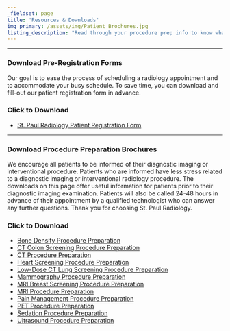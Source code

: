 ```yaml
---
_fieldset: page
title: 'Resources & Downloads'
img_primary: /assets/img/Patient Brochures.jpg
listing_description: "Read through your procedure prep info to know what to expect at your appointment, and save time at at the doctor's office by downloading and filling out your registration form in advance."
---
```

<hr>
<h3>Download Pre-Registration Forms</h3>
<p>Our goal is to ease the process of scheduling a radiology appointment and to accommodate your busy schedule. To save time, you can download and fill-out our patient registration form in advance.
</p>
<h3>Click to Download</h3>
<ul>
	<li><a href="/assets/files/SPR_Patient_Registration_Form_2014.pdf" target="_blank">St. Paul Radiology Patient Registration Form</a></li>
</ul>
<hr>
<h3>Download Procedure Preparation Brochures</h3>
<p>We encourage all patients to be informed of their diagnostic imaging or interventional procedure. Patients who are informed have less stress related to a diagnostic imaging or interventional radiology procedure. The downloads on this page offer useful information for patients prior to their diagnostic imaging examination. Patients will also be called 24-48 hours in advance of their appointment by a qualified technologist who can answer any further questions. Thank you for choosing St. Paul Radiology.
</p>
<h3>Click to Download</h3>
<ul>
	<li><a href="/assets/files/Procedure Info - Bone Density-20160216180230.pdf" target="_blank"></a><a href="/assets/files/Procedure Prep Info - Bone Density-20161007145315.pdf" target="_blank">Bone Density Procedure Preparation</a></li>
	<li><a href="/assets/files/Procedure Prep Info - CT Colon Screening-20161007145328.pdf" target="_blank">CT Colon Screening Procedure Preparation</a></li>
	<li><a href="/assets/files/Procedure Prep Info - CT-20161007145338.pdf" target="_blank">CT Procedure Preparation</a></li>
	<li><a href="/assets/files/Procedure Prep Info - Heart Screening-20161007145349.pdf" target="_blank">Heart Screening Procedure Preparation</a></li>
	<li><a href="/assets/files/Procedure Prep Info - Low-Dose CT Lung Screening-20161007145400.pdf" target="_blank">Low-Dose CT Lung Screening Procedure Preparation</a></li>
	<li><a href="/assets/files/Procedure Prep Info - Mammography.pdf" target="_blank">Mammography Procedure Preparation</a></li>
	<li><a href="/assets/files/Procedure Prep Info - MRI Breast Screening-20161007145423.pdf" target="_blank">MRI Breast Screening Procedure Preparation</a></li>
	<li><a href="/assets/files/Procedure Prep Info - MRI-20161007145437.pdf" target="_blank">MRI Procedure Preparation</a></li>
	<li><a href="/assets/files/Procedure Prep Info - Pain Management-20161007145445.pdf" target="_blank">Pain Management Procedure Preparation</a></li>
	<li><a href="/assets/files/Procedure Prep Info - PET-20161007145458.pdf" target="_blank">PET Procedure Preparation</a></li>
	<li><a href="/assets/files/Procedure Prep Info - Sedation-20161007145510.pdf" target="_blank">Sedation Procedure Preparation</a></li>
	<li><a href="/assets/files/Procedure Prep Info - UltraSound-20161007145521.pdf" target="_blank">Ultrasound Procedure Preparation</a></li>
</ul>